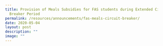 ```yaml
---
title: Provision of Meals Subsidies for FAS students during Extended Circuit
  Breaker Period
permalink: /resources/announcements/fas-meals-circuit-breaker/
date: 2020-05-04
layout: post
description: ""
image: ""
---
```


